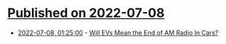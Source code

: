 # [Published on 2022-07-08](index.md)

* [2022-07-08, 01:25:00](https://tech.slashdot.org/story/22/07/07/2215227/will-evs-mean-the-end-of-am-radio-in-cars?utm_source=rss1.0mainlinkanon&utm_medium=feed) - [Will EVs Mean the End of AM Radio In Cars?](https://tech.slashdot.org/story/22/07/07/2215227/will-evs-mean-the-end-of-am-radio-in-cars?utm_source=rss1.0mainlinkanon&utm_medium=feed)
